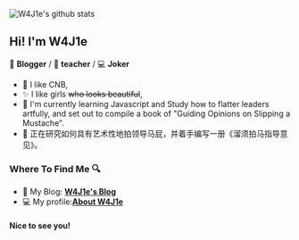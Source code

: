 
	
![W4J1e's github stats](https://github-readme-stats.vercel.app/api?username=W4J1e)
## Hi! I'm W4J1e



📄 **Blogger** / 🎨 **teacher** / 💻 **Joker**

- 🎉 I like CNB,
- ✨ I like girls ~~who looks beautiful~~,
- 🌱 I'm currently learning Javascript and 
     Study how to flatter leaders artfully, and set out to compile a book of "Guiding Opinions on Slipping a Mustache".
- 🌱 正在研究如何具有艺术性地拍领导马屁，并着手编写一册《溜须拍马指导意见》。

### Where To Find Me 🔍

- 📝 My Blog: [**W4J1e's Blog**](https://www.hin.cool)
- 💻 My profile:[**About W4J1e**](https://i.hin.cool)

#### Nice to see you! 

